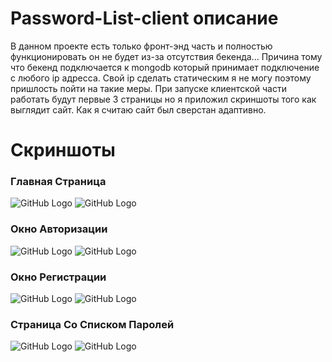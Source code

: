# Password-List-client описание

В данном проекте есть только фронт-энд часть и полностью функционировать он не будет из-за отсутствия бекенда... 
Причина тому что бекенд подключается к mongodb который принимает подключение с любого ip адресса. 
Свой ip сделать статическим я не могу поэтому пришлость пойти на такие меры. 
При запуске клиентской части работать будут первые 3 страницы но я приложил скриншоты того как выглядит сайт.
Как я считаю сайт был сверстан адаптивно.

# Скриншоты

### Главная Страница
![GitHub Logo](/images-project/Title.png)
![GitHub Logo](/images-project/Title-Smartphone.png)
### Окно Авторизации
![GitHub Logo](/images-project/Window-Login.png)
![GitHub Logo](/images-project/Window-Login-Smartphone.png)
### Окно Регистрации
![GitHub Logo](/images-project/Window-Registration.png)
![GitHub Logo](/images-project/Window-Registration-Smartphone.png)
### Страница Со Списком Паролей
![GitHub Logo](/images-project/Window-With-Passwords.png)
![GitHub Logo](/images-project/Window-With-Passwords-Smartphone.png)

